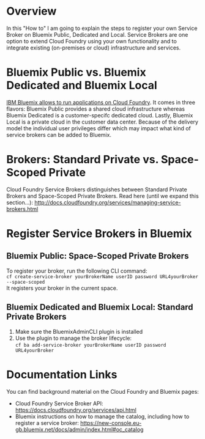# Overview
In this "How to" I am going to explain the steps to register your own Service Broker on Bluemix Public, Dedicated and Local. Service Brokers are one option to extend Cloud Foundry using your own functionality and to integrate existing (on-premises or cloud) infrastructure and services.

# Bluemix Public vs. Bluemix Dedicated and Bluemix Local
[IBM Bluemix allows to run applications on Cloud Foundry](https://console.eu-gb.bluemix.net/docs/overview/whatisbluemix.html). It comes in three flavors: Bluemix Public provides a shared cloud infrastructure whereas Bluemix Dedicated is a customer-specifc dedicated cloud. Lastly, Bluemix Local is a private cloud in the customer data center. Because of the delivery model the individual user privileges differ which may impact what kind of service brokers can be added to Bluemix.

# Brokers: Standard Private vs. Space-Scoped Private
Cloud Foundry Service Brokers distinguishes between Standard Private Brokers and Space-Scoped Private Brokers. Read here (until we expand this section...):
http://docs.cloudfoundry.org/services/managing-service-brokers.html

# Register Service Brokers in Bluemix

## Bluemix Public: Space-Scoped Private Brokers


To register your broker, run the following CLI command:   
`cf create-service-broker yourBrokerName userID password URL4yourBroker --space-scoped`   
It registers your broker in the current space.

## Bluemix Dedicated and Bluemix Local: Standard Private Brokers

1. Make sure the BluemixAdminCLI plugin is installed
2. Use the plugin to manage the broker lifecycle:   
   `cf ba add-service-broker yourBrokerName userID password URL4yourBroker`



# Documentation Links
You can find background material on the Cloud Foundry and Bluemix pages:
* Cloud Foundry Service Broker API: https://docs.cloudfoundry.org/services/api.html
* Bluemix instructions on how to manage the catalog, including how to register a service broker: https://new-console.eu-gb.bluemix.net/docs/admin/index.html#oc_catalog

